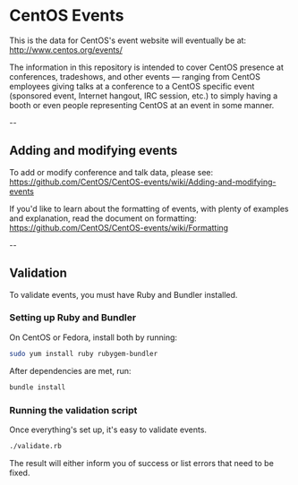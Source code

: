 # CentOS Events

This is the data for CentOS's event website will eventually be at:
http://www.centos.org/events/

The information in this repository is intended to cover CentOS presence
at conferences, tradeshows, and other events — ranging from CentOS 
employees giving talks at a conference to a CentOS specific event 
(sponsored event, Internet hangout, IRC session, etc.) to simply having
a booth or even people representing CentOS at an event in some manner.

--

## Adding and modifying events

To add or modify conference and talk data, please see:
https://github.com/CentOS/CentOS-events/wiki/Adding-and-modifying-events

If you'd like to learn about the formatting of events, with plenty of
examples and explanation, read the document on formatting:
  https://github.com/CentOS/CentOS-events/wiki/Formatting

--

## Validation

To validate events, you must have Ruby and Bundler installed.


### Setting up Ruby and Bundler

On CentOS or Fedora, install both by running:

```sh
sudo yum install ruby rubygem-bundler
```

After dependencies are met, run:

```sh
bundle install
```

### Running the validation script

Once everything's set up, it's easy to validate events.

```sh
./validate.rb
```

The result will either inform you of success or list errors that need to
be fixed.
